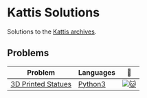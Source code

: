 # Kattis Solutions
Solutions to the [Kattis archives](https://open.kattis.com/).

## Problems
| Problem | Languages | :link: |
| - | - | - |
| [3D Printed Statues](https://github.com/pacman2194/open-kattis/tree/master/3dprinter) | [Python3](https://github.com/pacman2194/open-kattis/blob/master/3dprinter/3dprinter.py) | [![:cat:](https://open.kattis.com/favicon)](https://open.kattis.com/problems/3dprinter) |